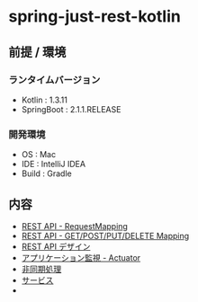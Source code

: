 # spring-just-rest-kotlin

## 前提 / 環境
### ランタイムバージョン
- Kotlin : 1.3.11
- SpringBoot : 2.1.1.RELEASE

### 開発環境
- OS : Mac
- IDE : IntelliJ IDEA
- Build : Gradle

## 内容
- [REST API - RequestMapping](https://github.com/shinyay/spring-just-rest-kotlin/tree/first-rest-get)
- [REST API - GET/POST/PUT/DELETE Mapping](https://github.com/shinyay/spring-just-rest-kotlin/tree/first-rest-methods)
- [REST API デザイン](https://github.com/shinyay/spring-just-rest-kotlin/tree/first-rest-design)
- [アプリケーション監視 - Actuator](https://github.com/shinyay/spring-just-rest-kotlin/tree/first-actuator)
- [非同期処理](https://github.com/shinyay/spring-just-rest-kotlin/tree/first-async)
- [サービス](https://github.com/shinyay/spring-just-rest-kotlin/tree/first-service-layer)
- []()